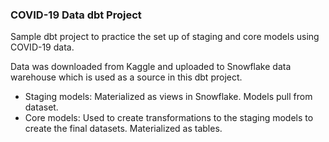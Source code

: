 ### COVID-19 Data dbt Project

Sample dbt project to practice the set up of staging and core models using COVID-19 data.

Data was downloaded from Kaggle and uploaded to Snowflake data warehouse which is used as a source in this dbt project.
* Staging models: Materialized as views in Snowflake. Models pull from dataset.
* Core models: Used to create transformations to the staging models to create the final datasets. Materialized as tables.


